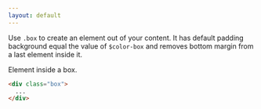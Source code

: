 ```yaml
---
layout: default
---
```


Use `.box` to create an element out of your content. It has default
padding background equal the value of `$color-box` and removes bottom
margin from a last element inside it.

<div class="example">
  <div class="box">
    <p>Element inside a box.</p>
  </div>
</div>

```html
<div class="box">
  ...
</div>
```
